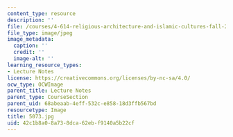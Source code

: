 ```yaml
---
content_type: resource
description: ''
file: /courses/4-614-religious-architecture-and-islamic-cultures-fall-2002/42c1b8a08a738dca62ebf9140a5b22cf_5073.jpg
file_type: image/jpeg
image_metadata:
  caption: ''
  credit: ''
  image-alt: ''
learning_resource_types:
- Lecture Notes
license: https://creativecommons.org/licenses/by-nc-sa/4.0/
ocw_type: OCWImage
parent_title: Lecture Notes
parent_type: CourseSection
parent_uid: 68abeaab-4eff-532c-e858-18d3ffb567bd
resourcetype: Image
title: 5073.jpg
uid: 42c1b8a0-8a73-8dca-62eb-f9140a5b22cf
---
```

